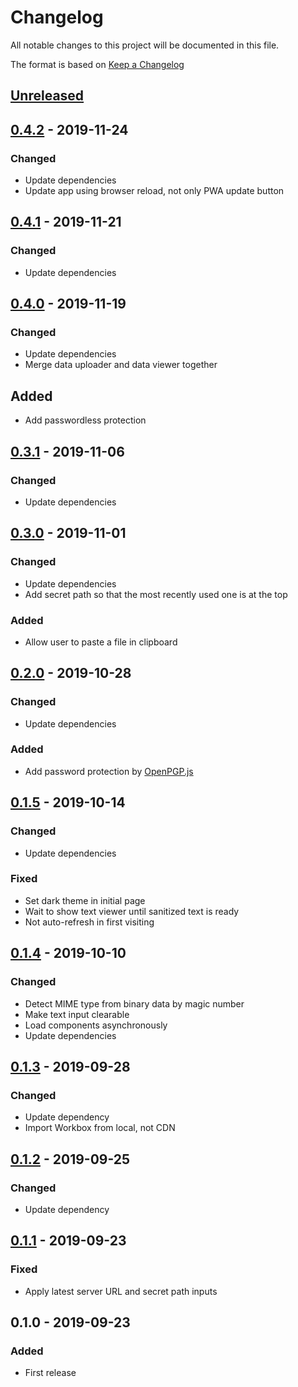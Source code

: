 # Changelog
All notable changes to this project will be documented in this file.

The format is based on [Keep a Changelog](http://keepachangelog.com/en/1.0.0/)

## [Unreleased]

## [0.4.2] - 2019-11-24
### Changed
- Update dependencies
- Update app using browser reload, not only PWA update button

## [0.4.1] - 2019-11-21
### Changed
- Update dependencies

## [0.4.0] - 2019-11-19
### Changed
- Update dependencies
- Merge data uploader and data viewer together

## Added
- Add passwordless protection 

## [0.3.1] - 2019-11-06
### Changed
- Update dependencies

## [0.3.0] - 2019-11-01
### Changed
- Update dependencies
- Add secret path so that the most recently used one is at the top

### Added
- Allow user to paste a file in clipboard

## [0.2.0] - 2019-10-28
### Changed
- Update dependencies

### Added
- Add password protection by [OpenPGP.js](https://github.com/openpgpjs/openpgpjs)

## [0.1.5] - 2019-10-14
### Changed
- Update dependencies

### Fixed
- Set dark theme in initial page
- Wait to show text viewer until sanitized text is ready
- Not auto-refresh in first visiting

## [0.1.4] - 2019-10-10
### Changed
- Detect MIME type from binary data by magic number
- Make text input clearable
- Load components asynchronously
- Update dependencies

## [0.1.3] - 2019-09-28
### Changed
- Update dependency
- Import Workbox from local, not CDN

## [0.1.2] - 2019-09-25
### Changed
- Update dependency

## [0.1.1] - 2019-09-23
### Fixed
- Apply latest server URL and secret path inputs

## 0.1.0 - 2019-09-23
### Added
- First release

[Unreleased]: https://github.com/nwtgck/piping-ui-web/compare/v0.4.2...HEAD
[0.4.2]: https://github.com/nwtgck/piping-ui-web/compare/v0.4.1...v0.4.2
[0.4.1]: https://github.com/nwtgck/piping-ui-web/compare/v0.4.0...v0.4.1
[0.4.0]: https://github.com/nwtgck/piping-ui-web/compare/v0.3.1...v0.4.0
[0.3.1]: https://github.com/nwtgck/piping-ui-web/compare/v0.3.0...v0.3.1
[0.3.0]: https://github.com/nwtgck/piping-ui-web/compare/v0.2.0...v0.3.0
[0.2.0]: https://github.com/nwtgck/piping-ui-web/compare/v0.1.5...v0.2.0
[0.1.5]: https://github.com/nwtgck/piping-ui-web/compare/v0.1.4...v0.1.5
[0.1.4]: https://github.com/nwtgck/piping-ui-web/compare/v0.1.3...v0.1.4
[0.1.3]: https://github.com/nwtgck/piping-ui-web/compare/v0.1.2...v0.1.3
[0.1.2]: https://github.com/nwtgck/piping-ui-web/compare/v0.1.1...v0.1.2
[0.1.1]: https://github.com/nwtgck/piping-ui-web/compare/v0.1.0...v0.1.1
